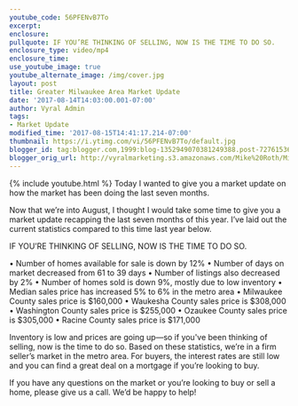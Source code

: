 ```yaml
---
youtube_code: 56PFENvB7To
excerpt:
enclosure:
pullquote: IF YOU’RE THINKING OF SELLING, NOW IS THE TIME TO DO SO.
enclosure_type: video/mp4
enclosure_time:
use_youtube_image: true
youtube_alternate_image: /img/cover.jpg
layout: post
title: Greater Milwaukee Area Market Update
date: '2017-08-14T14:03:00.001-07:00'
author: Vyral Admin
tags:
- Market Update
modified_time: '2017-08-15T14:41:17.214-07:00'
thumbnail: https://i.ytimg.com/vi/56PFENvB7To/default.jpg
blogger_id: tag:blogger.com,1999:blog-1352949070381249388.post-7276153670510250913
blogger_orig_url: http://vyralmarketing.s3.amazonaws.com/Mike%20Roth/Milwaukee%20Real%20Estate-%20Milwaukee%20Real%20Estate%20Market%20Update.mp4
---
```

{% include youtube.html %}
Today I wanted to give you a market update on how the market has been doing the last seven months.

Now that we’re into August, I thought I would take some time to give you a market update recapping the last seven months of this year. I’ve laid out the current statistics compared to this time last year below.

IF YOU’RE THINKING OF SELLING, NOW IS THE TIME TO DO SO.

• Number of homes available for sale is down by 12%
• Number of days on market decreased from 61 to 39 days
• Number of listings also decreased by 2%
• Number of homes sold is down 9%, mostly due to low inventory
• Median sales price has increased 5% to 6% in the metro area
  • Milwaukee County sales price is $160,000
  • Waukesha County sales price is $308,000
  • Washington County sales price is $255,000
  • Ozaukee County sales price is $305,000
  • Racine County sales price is $171,000

Inventory is low and prices are going up—so if you've been thinking of selling, now is the time to do so. Based on these statistics, we’re in a firm seller’s market in the metro area. For buyers, the interest rates are still low and you can find a great deal on a mortgage if you’re looking to buy.

If you have any questions on the market or you’re looking to buy or sell a home, please give us a call. We’d be happy to help!
